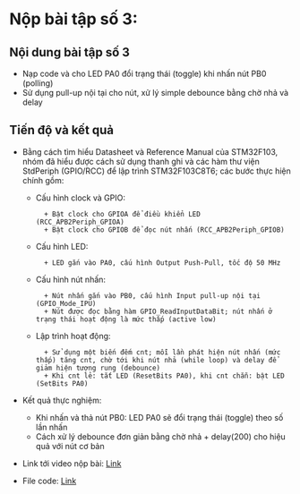 # Nộp bài tập số 3:

## Nội dung bài tập số 3

- Nạp code và cho LED PA0 đổi trạng thái (toggle) khi nhấn nút PB0 (polling)
- Sử dụng pull-up nội tại cho nút, xử lý simple debounce bằng chờ nhả và delay

## Tiến độ và kết quả

- Bằng cách tìm hiểu Datasheet và Reference Manual của STM32F103, nhóm đã hiểu được cách sử dụng thanh ghi và các hàm thư viện StdPeriph (GPIO/RCC) để lập trình STM32F103C8T6; các bước thực hiện chính gồm:

	+ Cấu hình clock và GPIO:
	
			+ Bật clock cho GPIOA để điều khiển LED (RCC_APB2Periph_GPIOA)
			+ Bật clock cho GPIOB để đọc nút nhấn (RCC_APB2Periph_GPIOB)
	
	+ Cấu hình LED:
	
			+ LED gắn vào PA0, cấu hình Output Push-Pull, tốc độ 50 MHz
	
	+ Cấu hình nút nhấn:
	
			+ Nút nhấn gắn vào PB0, cấu hình Input pull-up nội tại (GPIO_Mode_IPU)
			+ Nút được đọc bằng hàm GPIO_ReadInputDataBit; nút nhấn ở trạng thái hoạt động là mức thấp (active low)
	
	+ Lập trình hoạt động:
	
			+ Sử dụng một biến đếm cnt; mỗi lần phát hiện nút nhấn (mức thấp) tăng cnt, chờ tới khi nút nhả (while loop) và delay để giảm hiện tượng rung (debounce)
			+ Khi cnt lẻ: tắt LED (ResetBits PA0), khi cnt chẵn: bật LED (SetBits PA0)
	
- Kết quả thực nghiệm:

	+ Khi nhấn và thả nút PB0: LED PA0 sẽ đổi trạng thái (toggle) theo số lần nhấn
	+ Cách xử lý debounce đơn giản bằng chờ nhả + delay(200) cho hiệu quả với nút cơ bản

- Link tới video nộp bài: [Link]()

- File code: [Link]()
